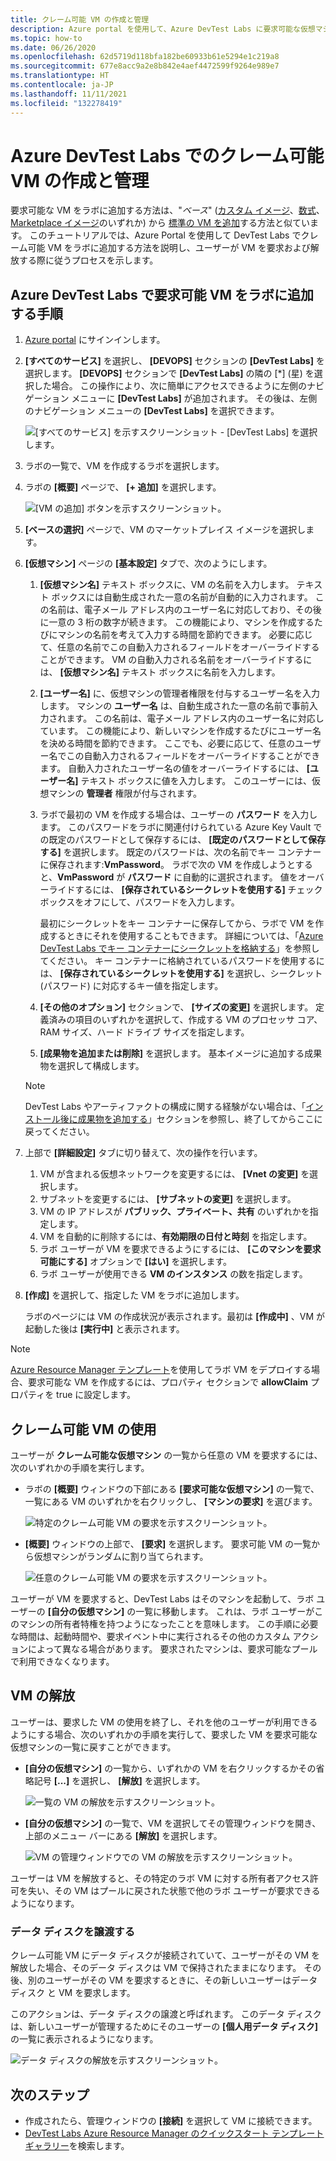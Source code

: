 ```yaml
---
title: クレーム可能 VM の作成と管理
description: Azure portal を使用して、Azure DevTest Labs に要求可能な仮想マシンを追加する方法、および仮想マシンをリクエストまたは解放する手順を説明します。
ms.topic: how-to
ms.date: 06/26/2020
ms.openlocfilehash: 62d5719d118bfa182be60933b61e5294e1c219a8
ms.sourcegitcommit: 677e8acc9a2e8b842e4aef4472599f9264e989e7
ms.translationtype: HT
ms.contentlocale: ja-JP
ms.lasthandoff: 11/11/2021
ms.locfileid: "132278419"
---
```

# <a name="create-and-manage-claimable-vms-in-azure-devtest-labs"></a>Azure DevTest Labs でのクレーム可能 VM の作成と管理
要求可能な VM をラボに追加する方法は、"*ベース*" ([カスタム イメージ](devtest-lab-create-template.md)、[数式](devtest-lab-manage-formulas.md)、[Marketplace イメージ](devtest-lab-configure-marketplace-images.md)のいずれか) から [標準の VM を追加](devtest-lab-add-vm.md)する方法と似ています。 このチュートリアルでは、Azure Portal を使用して DevTest Labs でクレーム可能 VM をラボに追加する方法を説明し、ユーザーが VM を要求および解放する際に従うプロセスを示します。

## <a name="steps-to-add-a-claimable-vm-to-a-lab-in-azure-devtest-labs"></a>Azure DevTest Labs で要求可能 VM をラボに追加する手順
1. [Azure portal](https://go.microsoft.com/fwlink/p/?LinkID=525040) にサインインします。
1. **[すべてのサービス]** を選択し、 **[DEVOPS]** セクションの **[DevTest Labs]** を選択します。 **[DEVOPS]** セクションで **[DevTest Labs]** の隣の [*] (星) を選択した場合。 この操作により、次に簡単にアクセスできるように左側のナビゲーション メニューに **[DevTest Labs]** が追加されます。 その後は、左側のナビゲーション メニューの **[DevTest Labs]** を選択できます。

    ![[すべてのサービス] を示すスクリーンショット - [DevTest Labs] を選択します。](./media/devtest-lab-create-lab/all-services-select.png)
1. ラボの一覧で、VM を作成するラボを選択します。
2. ラボの **[概要]** ページで、 **[+ 追加]** を選択します。

    ![[VM の追加] ボタンを示すスクリーンショット。](./media/devtest-lab-add-vm/devtestlab-home-blade-add-vm.png)
1. **[ベースの選択]** ページで、VM のマーケットプレイス イメージを選択します。
1. **[仮想マシン]** ページの **[基本設定]** タブで、次のようにします。
    1. **[仮想マシン名]** テキスト ボックスに、VM の名前を入力します。 テキスト ボックスには自動生成された一意の名前が自動的に入力されます。 この名前は、電子メール アドレス内のユーザー名に対応しており、その後に一意の 3 桁の数字が続きます。 この機能により、マシンを作成するたびにマシンの名前を考えて入力する時間を節約できます。 必要に応じて、任意の名前でこの自動入力されるフィールドをオーバーライドすることができます。 VM の自動入力される名前をオーバーライドするには、 **[仮想マシン名]** テキスト ボックスに名前を入力します。
    2. **[ユーザー名]** に、仮想マシンの管理者権限を付与するユーザー名を入力します。 マシンの **ユーザー名** は、自動生成された一意の名前で事前入力されます。 この名前は、電子メール アドレス内のユーザー名に対応しています。 この機能により、新しいマシンを作成するたびにユーザー名を決める時間を節約できます。 ここでも、必要に応じて、任意のユーザー名でこの自動入力されるフィールドをオーバーライドすることができます。 自動入力されたユーザー名の値をオーバーライドするには、 **[ユーザー名]** テキスト ボックスに値を入力します。 このユーザーには、仮想マシンの **管理者** 権限が付与されます。
    3. ラボで最初の VM を作成する場合は、ユーザーの **パスワード** を入力します。 このパスワードをラボに関連付けられている Azure Key Vault での既定のパスワードとして保存するには、 **[既定のパスワードとして保存する]** を選択します。 既定のパスワードは、次の名前でキー コンテナーに保存されます:**VmPassword**。 ラボで次の VM を作成しようとすると、**VmPassword** が **パスワード** に自動的に選択されます。 値をオーバーライドするには、 **[保存されているシークレットを使用する]** チェック ボックスをオフにして、パスワードを入力します。

        最初にシークレットをキー コンテナーに保存してから、ラボで VM を作成するときにそれを使用することもできます。 詳細については、「[Azure DevTest Labs でキー コンテナーにシークレットを格納する](devtest-lab-store-secrets-in-key-vault.md)」を参照してください。 キー コンテナーに格納されているパスワードを使用するには、 **[保存されているシークレットを使用する]** を選択し、シークレット (パスワード) に対応するキー値を指定します。
    4. **[その他のオプション]** セクションで、 **[サイズの変更]** を選択します。 定義済みの項目のいずれかを選択して、作成する VM のプロセッサ コア、RAM サイズ、ハード ドライブ サイズを指定します。
    5. **[成果物を追加または削除]** を選択します。 基本イメージに追加する成果物を選択して構成します。
    
    >[!NOTE] 
    >DevTest Labs やアーティファクトの構成に関する経験がない場合は、「[インストール後に成果物を追加する](./devtest-lab-add-vm.md#add-artifacts-after-installation)」セクションを参照し、終了してからここに戻ってください。
2. 上部で **[詳細設定]** タブに切り替えて、次の操作を行います。
    1. VM が含まれる仮想ネットワークを変更するには、 **[Vnet の変更]** を選択します。
    2. サブネットを変更するには、 **[サブネットの変更]** を選択します。
    3. VM の IP アドレスが **パブリック、プライベート、共有** のいずれかを指定します。
    4. VM を自動的に削除するには、**有効期限の日付と時刻** を指定します。
    5. ラボ ユーザーが VM を要求できるようにするには、 **[このマシンを要求可能にする]** オプションで **[はい]** を選択します。
    6. ラボ ユーザーが使用できる **VM のインスタンス** の数を指定します。
3. **[作成]** を選択して、指定した VM をラボに追加します。

   ラボのページには VM の作成状況が表示されます。最初は **[作成中]** 、VM が起動した後は **[実行中]** と表示されます。

> [!NOTE]
> [Azure Resource Manager テンプレート](devtest-lab-create-environment-from-arm.md)を使用してラボ VM をデプロイする場合、要求可能な VM を作成するには、プロパティ セクションで **allowClaim** プロパティを true に設定します。


## <a name="use-a-claimable-vm"></a>クレーム可能 VM の使用

ユーザーが **クレーム可能な仮想マシン** の一覧から任意の VM を要求するには、次のいずれかの手順を実行します。

* ラボの **[概要]** ウィンドウの下部にある **[要求可能な仮想マシン]** の一覧で、一覧にある VM のいずれかを右クリックし、 **[マシンの要求]** を選びます。

  ![特定のクレーム可能 VM の要求を示すスクリーンショット。](./media/devtest-lab-add-vm/devtestlab-claim-VM.png)


* **[概要]** ウィンドウの上部で、 **[要求]** を選択します。 要求可能 VM の一覧から仮想マシンがランダムに割り当てられます。

  ![任意のクレーム可能 VM の要求を示すスクリーンショット。](./media/devtest-lab-add-vm/devtestlab-claim-any.png)


ユーザーが VM を要求すると、DevTest Labs はそのマシンを起動して、ラボ ユーザーの **[自分の仮想マシン]** の一覧に移動します。 これは、ラボ ユーザーがこのマシンの所有者特権を持つようになったことを意味します。 この手順に必要な時間は、起動時間や、要求イベント中に実行されるその他のカスタム アクションによって異なる場合があります。 要求されたマシンは、要求可能なプールで利用できなくなります。  

## <a name="unclaim-a-vm"></a>VM の解放

ユーザーは、要求した VM の使用を終了し、それを他のユーザーが利用できるようにする場合、次のいずれかの手順を実行して、要求した VM を要求可能な仮想マシンの一覧に戻すことができます。

- **[自分の仮想マシン]** の一覧から、いずれかの VM を右クリックするかその省略記号 **[...]** を選択し、 **[解放]** を選択します。

  ![一覧の VM の解放を示すスクリーンショット。](./media/devtest-lab-add-vm/devtestlab-unclaim-VM2.png)

- **[自分の仮想マシン]** の一覧で、VM を選択してその管理ウィンドウを開き、上部のメニュー バーにある **[解放]** を選択します。

  ![VM の管理ウィンドウでの VM の解放を示すスクリーンショット。](./media/devtest-lab-add-vm/devtestlab-unclaim-VM.png)

ユーザーは VM を解放すると、その特定のラボ VM に対する所有者アクセス許可を失い、その VM はプールに戻された状態で他のラボ ユーザーが要求できるようになります。 

### <a name="transfer-the-data-disk"></a>データ ディスクを譲渡する
クレーム可能 VM にデータ ディスクが接続されていて、ユーザーがその VM を解放した場合、そのデータ ディスクは VM で保持されたままになります。 その後、別のユーザーがその VM を要求するときに、その新しいユーザーはデータ ディスク と VM を要求します。

このアクションは、データ ディスクの譲渡と呼ばれます。 このデータ ディスクは、新しいユーザーが管理するためにそのユーザーの **[個人用データ ディスク]** の一覧に表示されるようになります。

![データ ディスクの解放を示すスクリーンショット。](./media/devtest-lab-add-vm/devtestlab-unclaim-datadisks.png)



## <a name="next-steps"></a>次のステップ
* 作成されたら、管理ウィンドウの **[接続]** を選択して VM に接続できます。
* [DevTest Labs Azure Resource Manager のクイックスタート テンプレート ギャラリー](https://github.com/Azure/azure-devtestlab/tree/master/samples/DevTestLabs/QuickStartTemplates)を検索します。
